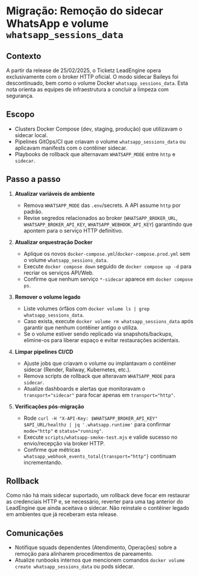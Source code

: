 # Migração: Remoção do sidecar WhatsApp e volume `whatsapp_sessions_data`

## Contexto

A partir da release de 25/02/2025, o Ticketz LeadEngine opera exclusivamente com o broker HTTP oficial. O modo sidecar Baileys foi descontinuado, bem como o volume Docker `whatsapp_sessions_data`. Esta nota orienta as equipes de infraestrutura a concluir a limpeza com segurança.

## Escopo

- Clusters Docker Compose (dev, staging, produção) que utilizavam o sidecar local.
- Pipelines GitOps/CI que criavam o volume `whatsapp_sessions_data` ou aplicavam manifests com o contêiner sidecar.
- Playbooks de rollback que alternavam `WHATSAPP_MODE` entre `http` e `sidecar`.

## Passo a passo

1. **Atualizar variáveis de ambiente**
   - Remova `WHATSAPP_MODE` das `.env`/secrets. A API assume `http` por padrão.
   - Revise segredos relacionados ao broker (`WHATSAPP_BROKER_URL`, `WHATSAPP_BROKER_API_KEY`, `WHATSAPP_WEBHOOK_API_KEY`) garantindo que apontem para o serviço HTTP definitivo.

2. **Atualizar orquestração Docker**
   - Aplique os novos `docker-compose.yml`/`docker-compose.prod.yml` sem o volume `whatsapp_sessions_data`.
   - Execute `docker compose down` seguido de `docker compose up -d` para recriar os serviços API/Web.
   - Confirme que nenhum serviço `*-sidecar` aparece em `docker compose ps`.

3. **Remover o volume legado**
   - Liste volumes órfãos com `docker volume ls | grep whatsapp_sessions_data`.
   - Caso exista, execute `docker volume rm whatsapp_sessions_data` após garantir que nenhum contêiner antigo o utiliza.
   - Se o volume estiver sendo replicado via snapshots/backups, elimine-os para liberar espaço e evitar restaurações acidentais.

4. **Limpar pipelines CI/CD**
   - Ajuste jobs que criavam o volume ou implantavam o contêiner sidecar (Render, Railway, Kubernetes, etc.).
   - Remova scripts de rollback que alteravam `WHATSAPP_MODE` para `sidecar`.
   - Atualize dashboards e alertas que monitoravam o `transport="sidecar"` para focar apenas em `transport="http"`.

5. **Verificações pós-migração**
   - Rode `curl -H "X-API-Key: $WHATSAPP_BROKER_API_KEY" $API_URL/healthz | jq '.whatsapp.runtime'` para confirmar `mode="http"` e `status="running"`.
   - Execute `scripts/whatsapp-smoke-test.mjs` e valide sucesso no envio/recepção via broker HTTP.
   - Confirme que métricas `whatsapp_webhook_events_total{transport="http"}` continuam incrementando.

## Rollback

Como não há mais sidecar suportado, um rollback deve focar em restaurar as credenciais HTTP e, se necessário, reverter para uma tag anterior do LeadEngine que ainda aceitava o sidecar. Não reinstale o contêiner legado em ambientes que já receberam esta release.

## Comunicações

- Notifique squads dependentes (Atendimento, Operações) sobre a remoção para alinharem procedimentos de pareamento.
- Atualize runbooks internos que mencionem comandos `docker volume create whatsapp_sessions_data` ou pods sidecar.

